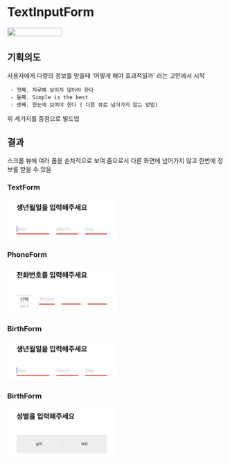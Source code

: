 # TextInputForm

 <img src="/Referce/TextInputForm.gif" width="50%" height="50%"></img>

## 기획의도

사용자에게 다량의 정보를 받을때 '어떻게 해야 효과적일까' 라는 고민에서 시작

```
 - 첫째. 지루해 보이지 않아야 한다
 - 둘째. Simple is the best
 - 셋째. 한눈에 보여야 한다 ( 다른 뷰로 넘어가지 않는 방법)
```

위 세가지를 중점으로 빌드업

## 결과

스크롤 뷰에 여러 폼을 순차적으로 보여 줌으로서 다른 화면에 넘어가지 않고 한번에 정보를 받을 수 있음 

 ### TextForm

 <img src="/Reference/BirthForm.jpg" width="50%" height="50%"></img>

 ### PhoneForm

 <img src="/Reference/PhoneForm.jpg" width="50%" height="50%"></img>

 ### BirthForm

 <img src="/Reference/BirthForm.jpg" width="50%" height="50%"></img>

 ### BirthForm

 <img src="/Reference/GenderForm.jpg" width="50%" height="50%"></img>
